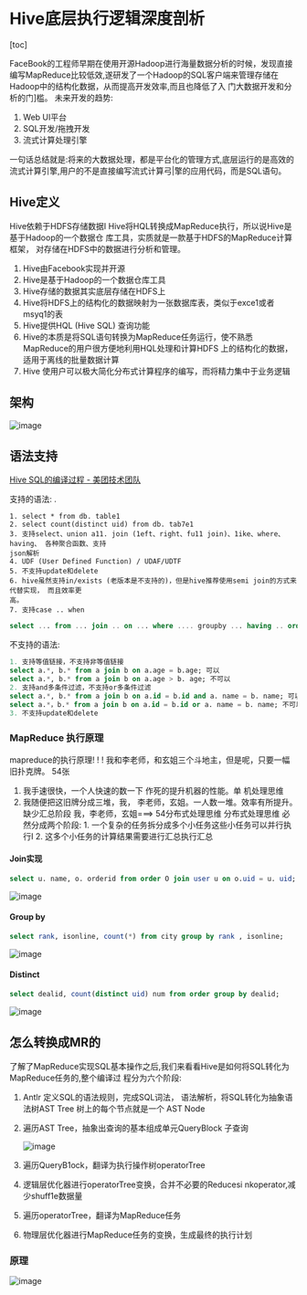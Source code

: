 # Hive底层执行逻辑深度剖析

[toc]



FaceBook的工程师早期在使用开源Hadoop进行海量数据分析的时候，发现直接编写MapReduce比较低效,遂研发了一个Hadoop的SQL客户端来管理存储在Hadoop中的结构化数据，从而提高开发效率,而且也降低了入
门大数据开发和分析的门]槛。
未来开发的趋势:
1. Web UI平台
2. SQL开发/拖拽开发
3. 流式计算处理引擎

一句话总结就是:将来的大数据处理，都是平台化的管理方式,底层运行的是高效的流式计算引擎,用户的不是直接编写流式计算弓|擎的应用代码，而是SQL语句。



## Hive定义

Hive依赖于HDFS存储数据I Hive将HQL转换成MapReduce执行，所以说Hive是基于Hadoop的一个数据仓 库工具，实质就是一款基于HDFS的MapReduce计算框架， 对存储在HDFS中的数据进行分析和管理。

1. Hive由Facebook实现并开源
2. Hive是基于Hadoop的一个数据仓库工具
3. Hive存储的数据其实底层存储在HDFS上
4. Hive将HDFS上的结构化的数据映射为一张数据库表，类似于exce1或者msyq1的表
5. Hive提供HQL (Hive SQL) 查询功能
6. Hive的本质是将SQL语句转换为MapReduce任务运行，使不熟悉MapReduce的用户很方便地利用HQL处理和计算HDFS
上的结构化的数据，适用于离线的批量数据计算
7. Hive 使用户可以极大简化分布式计算程序的编写，而将精力集中于业务逻辑



## 架构

![image](https://static.lovedata.net/21-05-26-7a17e2e96617198524ca6ad9430b40bc.png-wm)



## 语法支持

[Hive SQL的编译过程 - 美团技术团队](https://tech.meituan.com/2014/02/12/hive-sql-to-mapreduce.html)

支持的语法: .

```text
1. select * from db. table1
2. select count(distinct uid) from db. tab7e1
3. 支持select、union a11. join (1eft、right、fu11 join)、1ike、where、having、 各种聚合函数、支持
json解析
4. UDF (User Defined Function) / UDAF/UDTF
5. 不支持update和delete
6. hive虽然支持in/exists (老版本是不支持的)，但是hive推荐使用semi join的方式来代替实现， 而且效率更
高。
7. 支持case .. when
```

```sql
select ... from ... join .. on ... where .... groupby ... having .. order by .. Timit .
```



不支持的语法:

```sql
1. 支持等值链接，不支持非等值链接
select a.*, b.* from a join b on a.age = b.age; 可以
select a.*, b.* from a join b on a.age > b. age; 不可以
2. 支持and多条件过滤，不支持or多条件过滤
select a.*, b.* from a join b on a.id = b.id and a. name = b. name; 可以
select a.*，b.* from a join b on a.id = b.id or a. name = b. name; 不可以
3. 不支持update和delete
```



### MapReduce 执行原理

mapreduce的执行原理! ! !
我和李老师，和玄姐三个斗地主，但是呢，只要一幅旧扑克牌。 54张
1. 我手速很快，一个人快速的数一下
	作死的提升机器的性能。单 机处理思维
2. 我随便把这旧牌分成三堆，我， 李老师，玄姐。一人数一堆。效率有所提升。 缺少汇总阶段
		我，李老师，玄姐===> 54分布式处理思维
		分布式处理思维
		必然分成两个阶段:
			1. 一个复杂的任务拆分成多个小任务这些小任务可以并行执行I
			2. 这多个小任务的计算结果需要进行汇总执行汇总



#### Join实现

```sql
select u. name, o. orderid from order O join user u on o.uid = u. uid;
```

![image](https://static.lovedata.net/21-05-26-364dbe212d8b2f15566cd51c7f9a9bca.png-wm)



#### Group  by

```sql
select rank, isonline, count(*) from city group by rank , isonline;
```



![image](https://static.lovedata.net/21-05-26-4970c718bf9cf81a8f777e179c55366a.png-wm)



#### Distinct

```sql
select dealid, count(distinct uid) num from order group by dealid;
```

![image](https://static.lovedata.net/21-05-26-77d7d2c3fd82db09c29574b8499c499f.png-wm)



## 怎么转换成MR的

了解了MapReduce实现SQL基本操作之后,我们来看看Hive是如何将SQL转化为MapReduce任务的,整个编译过
程分为六个阶段:

1. Antlr 定义SQL的语法规则，完成SQL词法， 语法解析，将SQL转化为抽象语法树AST Tree 树上的每个节点就是一个 AST Node
2. 遍历AST Tree，抽象出查询的基本组成单元QueryBlock 子查询

   ![image](https://static.lovedata.net/21-05-26-5a4602d62baee65b5af790a45d3a9f07.png-wm)

3. 遍历QueryB1ock，翻译为执行操作树operatorTree
4. 逻辑层优化器进行operatorTree变换，合并不必要的Reducesi nkoperator,减少shuff1e数据量
5. 遍历operatorTree，翻译为MapReduce任务
6. 物理层优化器进行MapReduce任务的变换，生成最终的执行计划



### 原理

![image](https://static.lovedata.net/21-05-28-a31deb261cb35ec910455f0dfd794a4d.png-wm)





